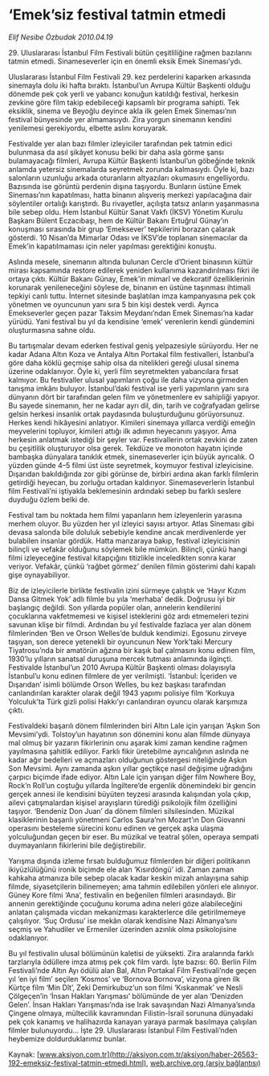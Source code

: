 # ‘Emek’siz festival tatmin etmedi

*Elif Nesibe Özbudak 2010.04.19*

<font class="agenda2NewsSpot">
 29. Uluslararası İstanbul Film Festivali bütün çeşitliliğine rağmen bazılarını tatmin etmedi. Sinameseverler için en önemli eksik Emek Sineması’ydı.
</font>
<font class="newsDetail">
 <p class="MsoNormal">
  Uluslararası İstanbul Film Festivali 29. kez perdelerini kaparken arkasında sinemayla dolu iki hafta bıraktı. İstanbul’un Avrupa Kültür Başkenti olduğu dönemde pek çok yerli ve yabancı konuğun katıldığı festival, herkesin zevkine göre film takip edebileceği kapsamlı bir programa sahipti. Tek eksiklik, sinema ve Beyoğlu deyince akla ilk gelen Emek Sineması’nın festival bünyesinde yer almamasıydı. Zira yorgun sinemanın kendini yenilemesi gerekiyordu, elbette aslını koruyarak.
 </p>
 <p class="MsoNormal">
  Festivalde yer alan bazı filmler izleyiciler tarafından pek tatmin edici bulunmasa da asıl şikâyet konusu belki bir daha asla görme şansı bulamayacağı filmleri, Avrupa Kültür Başkenti İstanbul’un göbeğinde teknik anlamda yetersiz sinemalarda seyretmek zorunda kalmasıydı. Öyle ki, bazı salonların uzunluğu arkada oturanların altyazıları okumasını engelliyordu. Bazısında ise görüntü perdenin dışına taşıyordu. Bunların üstüne Emek Sineması’nın kapatılması, hatta binanın alışveriş merkezi yapılacağına dair söylentiler ortalığı karıştırdı. Bu rivayetler, açılışta tatsız anların yaşanmasına bile sebep oldu. Hem İstanbul Kültür Sanat Vakfı (İKSV) Yönetim Kurulu Başkanı Bülent Eczacıbaşı, hem de Kültür Bakanı Ertuğrul Günay’ın konuşması sırasında bir grup ‘Emeksever’ tepkilerini borazan çalarak gösterdi. 10 Nisan’da Mimarlar Odası ve İKSV’de toplanan sinemacılar da Emek’in kapatılmaması için neler yapılması gerektiğini konuştu.
 </p>
 <p class="MsoNormal">
  Aslında mesele, sinemanın altında bulunan Cercle d’Orient binasının kültür mirası kapsamında restore edilerek yeniden kullanıma kazandırılması fikri ile ortaya çıktı. Kültür Bakanı Günay, Emek’in mimarî ve dekoratif özelliklerinin korunarak yenileneceğini söylese de, binanın en üstüne taşınması ihtimali tepkiyi canlı tuttu. İnternet sitesinde başlatılan imza kampanyasına pek çok yönetmen ve oyuncunun yanı sıra 5 bin kişi destek verdi. Ayrıca Emekseverler geçen pazar Taksim Meydanı’ndan Emek Sineması’na kadar yürüdü. Yani festival bu yıl da kendisine ‘emek’ verenlerin kendi gündemini oluşturmasına sahne oldu.
 </p>
 <p class="MsoNormal">
  Bu tartışmalar devam ederken festival geniş yelpazesiyle sürüyordu. Her ne kadar Adana Altın Koza ve Antalya Altın Portakal film festivalleri, İstanbul’a göre daha köklü geçmişe sahip olsa da nitelikleri gereği ulusal sinema üzerine odaklanıyor. Öyle ki, yerli film seyretmekten yabancılara fırsat kalmıyor. Bu festivaller ulusal yapımların çoğu ile daha vizyona girmeden tanışma imkânı buluyor. İstanbul’daki festival ise yerli yapımların yanı sıra dünyanın dört bir tarafından gelen film ve yönetmenlere ev sahipliği yapıyor. Bu sayede sinemanın, her ne kadar ayrı dil, din, tarih ve coğrafyadan gelirse gelsin herkesi insanlık ortak paydasında buluşturduğunu görüyorsunuz. Herkes kendi hikâyesini anlatıyor. Kimileri sinemaya yıllarca verdiği emeğin meyvelerini topluyor, kimileri attığı ilk adımın heyecanını yaşıyor. Ama herkesin anlatmak istediği bir şeyler var. Festivallerin ortak zevkini de zaten bu çeşitlilik oluşturuyor olsa gerek. Tekdüze ve monoton hayatın içinde bambaşka dünyalara tanıklık etmek, sinemaseverler için büyük ayrıcalık. O yüzden günde 4–5 filmi üst üste seyretmek, koymuyor festival izleyicisine. Dışarıdan bakıldığında zor gibi görünse de, birbiri ardına akan farklı filmlerin getirdiği heyecan, bu zorluğu ortadan kaldırıyor. Sinemaseverlerin İstanbul film Festivali’ni iştiyakla beklemesinin ardındaki sebep bu farklı seslere duyduğu özlem belki de.
 </p>
 <p class="MsoNormal">
  Festival tam bu noktada hem filmi yapanların hem izleyenlerin yarasına merhem oluyor. Bu yüzden her yıl izleyici sayısı artıyor. Atlas Sineması gibi devasa salonda bile doluluk sebebiyle kendine ancak merdivenlerde yer bulabilen insanlar gördük. Hatta manzaraya bakıp, festival izleyicisinin bilinçli ve vefakâr olduğunu söylemek bile mümkün. Bilinçli, çünkü hangi filmi izleyeceğine festival kitapçığını titizlikle inceledikten sonra karar veriyor. Vefakâr, çünkü ‘rağbet görmez’ denilen filmin gösterimi dahi kapalı gişe oynayabiliyor.
 </p>
 <p class="MsoNormal">
  Biz de izleyicilerle birlikte festivalin izini sürmeye çalıştık ve ‘Hayır Kızım Dansa Gitmek Yok’ adlı filmle bu yıla ‘merhaba’ dedik. Doğrusu iyi bir başlangıç değildi. Son yıllarda popüler olan, annelerin kendilerini çocuklarına vakfetmemesi ve kişisel isteklerini göz ardı etmemeleri tezini savunan klişe bir filmdi. Ardından bu yıl festivalde fazlaca yer alan dönem filmlerinden ‘Ben ve Orson Welles’de bulduk kendimizi. Egosunu zirveye taşıyan, son derece yetenekli bir oyuncunun New York’taki Mercury Tiyatrosu’nda bir amatörün ağzına bir kaşık bal çalmasını konu edinen film, 1930’lu yılların sanatsal duruşuna mercek tutması anlamında ilginçti. Festivalde İstanbul’un 2010 Avrupa Kültür Başkenti olması dolayısıyla İstanbul’u konu edinen filmlere de yer verilmişti. ‘İstanbul: İçeriden ve Dışarıdan’ isimli bölümde Orson Welles, bu kez başkası tarafından canlandırılan karakter olarak değil 1943 yapımı polisiye film ‘Korkuya Yolculuk’ta Türk gizli polisi Hakkı’yı canlandıran oyuncu olarak karşımıza çıktı.
 </p>
 <p class="MsoNormal">
  Festivaldeki başarılı dönem filmlerinden biri Altın Lale için yarışan ‘Aşkın Son Mevsimi’ydi. Tolstoy’un hayatının son dönemini konu alan filmde dünyaya mal olmuş bir yazarın fikirlerinin onu aşarak kimi zaman kendine rağmen yayılmasına şahitlik ediliyor. Farklı fikir üretebilme ayrıcalığının aslında ne kadar ağır bedelleri ve açmazları olduğunun göstergesi niteliğinde Aşkın Son Mevsimi. Aynı zamanda aşkın yıllar geçtikçe nasıl değişime uğradığını çarpıcı biçimde ifade ediyor. Altın Lale için yarışan diğer film Nowhere Boy, Rock’n Roll’un coştuğu yıllarda İngiltere’de ergenlik dönemindeki bir gencin gerçek annesi ile kendisini büyüten teyzesi arasında kalışından yola çıkıp, ailevi çatışmalardan kişisel arayışların türediği psikolojik film özelliğini taşıyor. ‘Bendeniz Don Juan’ da dönem filmleri silsilesinden. Müzikal klasiklerinin başarılı yönetmeni Carlos Saura’nın Mozart’ın Don Giovanni operasını besteleme sürecini konu edinen ve gerçek aşka ulaşma yolculuğundan geçen bir eser. Bu müzikal ve teatral şölen, operaya sempati duymayanların fikirlerini bile değiştirebilir.
 </p>
 <p class="MsoNormal">
  Yarışma dışında izleme fırsatı bulduğumuz filmlerden bir diğeri politikanın ikiyüzlülüğünü ironik biçimde ele alan ‘Kısırdöngü’ idi. Zaman zaman kahkaha atmanıza bile sebep olacak kadar keskin mizah anlayışına sahip filmde, siyasetçilerin bilinemeyen; ama tahmin edilebilen yönleri ele alınıyor. Güney Kore filmi ‘Ana’, festivalin en beğenilen filmleri arasındaydı. Bir annenin gerektiğinde çocuğunu koruma adına neleri göze alabileceğini anlatan çalışmada vicdan mekanizması karakterlerce dile getirilmemeye çalışılıyor. ‘Suç Ordusu’ ise mekân olarak kendisine Nazi Almanya’sını seçmiş ve Yahudiler ve Ermeniler üzerinden azınlık olma psikolojisine odaklanıyor.
 </p>
 <p class="MsoNormal">
  Bu yıl festivalin ulusal bölümünün kaletisi de yüksekti. Zira aralarında farklı tarzlarıyla ödüllere imza atmış pek çok film vardı. İşte bazısı: 60. Berlin Film Festivali’nde Altın Ayı ödülü alan Bal, Altın Portakal Film Festivali’nde geçen yıl ‘en iyi film’ seçilen ‘Kosmos’ ve ‘Bornova Bornova’, vizyona giren ilk Kürtçe film ‘Min Dît’, Zeki Demirkubuz’un son filmi ‘Kıskanmak’ ve Nesli Çölgeçen’in ‘İnsan Hakları Yarışması’ bölümünde de yer alan ‘Denizden Gelen’. İnsan Hakları Yarışması’nda ise Irak savaşından Nazi Almanya’sında Çingene olmaya, mültecilik kavramından Filistin-İsrail sorununa dünyadaki pek çok kanamış ve halihazırda kanayan yaraya parmak basılmaya çalışılan filmler bulunuyordu... İşte 29. Uluslararası İstanbul Film Festivali’nden heybemize doldurduklarımız bunlar.
 </p>
</font>

Kaynak: [www.aksiyon.com.tr](http://aksiyon.com.tr/aksiyon/haber-26563-192-emeksiz-festival-tatmin-etmedi.html), [web.archive.org (arşiv bağlantısı)](http://web.archive.org/web/20101120005053/http://aksiyon.com.tr/aksiyon/haber-26563-192-emeksiz-festival-tatmin-etmedi.html)
